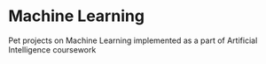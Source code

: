 # Machine Learning

Pet projects on Machine Learning implemented as a part of Artificial Intelligence coursework 

